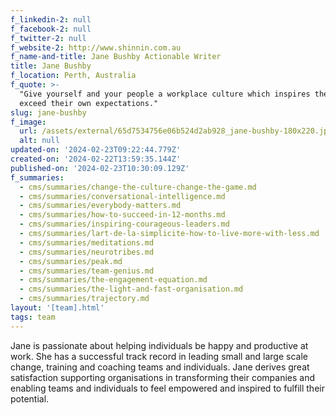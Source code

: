 ```yaml
---
f_linkedin-2: null
f_facebook-2: null
f_twitter-2: null
f_website-2: http://www.shinnin.com.au
f_name-and-title: Jane Bushby Actionable Writer
title: Jane Bushby
f_location: Perth, Australia
f_quote: >-
  "Give yourself and your people a workplace culture which inspires them to
  exceed their own expectations."
slug: jane-bushby
f_image:
  url: /assets/external/65d7534756e06b524d2ab928_jane-bushby-180x220.jpeg
  alt: null
updated-on: '2024-02-23T09:22:44.779Z'
created-on: '2024-02-22T13:59:35.144Z'
published-on: '2024-02-23T10:30:09.129Z'
f_summaries:
  - cms/summaries/change-the-culture-change-the-game.md
  - cms/summaries/conversational-intelligence.md
  - cms/summaries/everybody-matters.md
  - cms/summaries/how-to-succeed-in-12-months.md
  - cms/summaries/inspiring-courageous-leaders.md
  - cms/summaries/lart-de-la-simplicite-how-to-live-more-with-less.md
  - cms/summaries/meditations.md
  - cms/summaries/neurotribes.md
  - cms/summaries/peak.md
  - cms/summaries/team-genius.md
  - cms/summaries/the-engagement-equation.md
  - cms/summaries/the-light-and-fast-organisation.md
  - cms/summaries/trajectory.md
layout: '[team].html'
tags: team
---
```


Jane is passionate about helping individuals be happy and productive at work. She has a successful track record in leading small and large scale change, training and coaching teams and individuals. Jane derives great satisfaction supporting organisations in transforming their companies and enabling teams and individuals to feel empowered and inspired to fulfill their potential.
